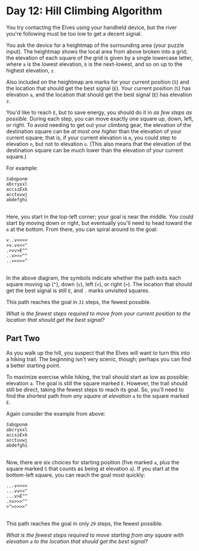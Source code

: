 # Day 12: Hill Climbing Algorithm

You try contacting the Elves using your handheld device, but the river you're following must be too low to get a decent signal.

You ask the device for a heightmap of the surrounding area (your puzzle input). The heightmap shows the local area from above broken into a grid; the elevation of each square of the grid is given by a single lowercase letter, where <code>a</code> is the lowest elevation, <code>b</code> is the next-lowest, and so on up to the highest elevation, <code>z</code>.

Also included on the heightmap are marks for your current position (<code>S</code>) and the location that should get the best signal (<code>E</code>). Your current position (<code>S</code>) has elevation <code>a</code>, and the location that should get the best signal (<code>E</code>) has elevation <code>z</code>.

You'd like to reach <code>E</code>, but to save energy, you should do it in <em>as few steps as possible</em>. During each step, you can move exactly one square up, down, left, or right. To avoid needing to get out your climbing gear, the elevation of the destination square can be <em>at most one higher</em> than the elevation of your current square; that is, if your current elevation is <code>m</code>, you could step to elevation <code>n</code>, but not to elevation <code>o</code>. (This also means that the elevation of the destination square can be much lower than the elevation of your current square.)

For example:

<pre>
<code><em>S</em>abqponm
abcryxxl
accsz<em>E</em>xk
acctuvwj
abdefghi
</code>
</pre>

Here, you start in the top-left corner; your goal is near the middle. You could start by moving down or right, but eventually you'll need to head toward the <code>e</code> at the bottom. From there, you can spiral around to the goal:

<pre>
<code>v..v<<<<
>v.vv<<^
.>vv>E^^
..v>>>^^
..>>>>>^
</code>
</pre>

In the above diagram, the symbols indicate whether the path exits each square moving up (<code>^</code>), down (<code>v</code>), left (<code><</code>), or right (<code>></code>). The location that should get the best signal is still <code>E</code>, and <code>.</code> marks unvisited squares.

This path reaches the goal in <code><em>31</em></code> steps, the fewest possible.

<em>What is the fewest steps required to move from your current position to the location that should get the best signal?</em>

## Part Two

As you walk up the hill, you suspect that the Elves will want to turn this into a hiking trail. The beginning isn't very scenic, though; perhaps you can find a better starting point.

To maximize exercise while hiking, the trail should start as low as possible: elevation <code>a</code>. The goal is still the square marked <code>E</code>. However, the trail should still be direct, taking the fewest steps to reach its goal. So, you'll need to find the shortest path from <em>any square at elevation <code>a</code></em> to the square marked <code>E</code>.

Again consider the example from above:

<pre>
<code><em>S</em>abqponm
abcryxxl
accsz<em>E</em>xk
acctuvwj
abdefghi
</code>
</pre>

Now, there are six choices for starting position (five marked <code>a</code>, plus the square marked <code>S</code> that counts as being at elevation <code>a</code>). If you start at the bottom-left square, you can reach the goal most quickly:

<pre>
<code>...v<<<<
...vv<<^
...v>E^^
.>v>>>^^
>^>>>>>^
</code>
</pre>

This path reaches the goal in only <code><em>29</em></code> steps, the fewest possible.

<em>What is the fewest steps required to move starting from any square with elevation <code>a</code> to the location that should get the best signal?</em>
